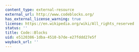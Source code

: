 ```yaml
---
content_type: external-resource
external_url: http://www.codeblocks.org/
has_external_license_warning: true
license: https://en.wikipedia.org/wiki/All_rights_reserved
status: ''
title: Code::Blocks
uid: e5120386-1dba-4510-b7de-e27fddd27e5f
wayback_url: ''
---
```

